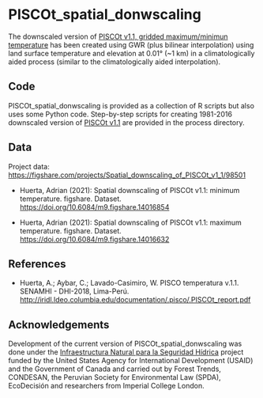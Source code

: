 # PISCOt_spatial_donwscaling

The downscaled version of [PISCOt v1.1, gridded maximum/minimun temperature](https://iridl.ldeo.columbia.edu/SOURCES/.SENAMHI/.HSR/.PISCO/.Temp/?Set-Language=es) has been created using GWR (plus bilinear interpolation) using land surface temperature and elevation at 0.01° (~1 km) in a climatologically aided process (similar to the climatologically aided interpolation).

## Code

PISCOt_spatial_donwscaling is provided as a collection of R scripts but also uses some Python code. Step-by-step scripts for creating 1981-2016 downscaled version of [PISCOt v1.1](https://iridl.ldeo.columbia.edu/SOURCES/.SENAMHI/.HSR/.PISCO/.Temp/?Set-Language=es) are provided in the process directory.

## Data

Project data: https://figshare.com/projects/Spatial_downscaling_of_PISCOt_v1_1/98501

- Huerta, Adrian (2021): Spatial downscaling of PISCOt v1.1: minimum temperature. figshare. Dataset. https://doi.org/10.6084/m9.figshare.14016854

- Huerta, Adrian (2021): Spatial downscaling of PISCOt v1.1: maximum temperature. figshare. Dataset. https://doi.org/10.6084/m9.figshare.14016632

## References

- Huerta, A.; Aybar, C.; Lavado-Casimiro, W. PISCO temperatura
v.1.1. SENAMHI - DHI-2018, Lima-Perú. http://iridl.ldeo.columbia.edu/documentation/.pisco/.PISCOt_report.pdf

## Acknowledgements

Development of the current version of PISCOt_spatial_donwscaling was done under the [Infraestructura Natural para la Seguridad Hídrica](https://forest-trends.org/infraestructura-natural-en-peru/) project funded by the United States Agency for International Development (USAID) and the Government of Canada and carried out by Forest Trends, CONDESAN, the Peruvian Society for Environmental Law (SPDA), EcoDecisión and researchers from Imperial College London.
